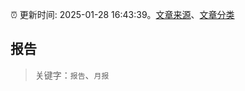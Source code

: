 :alarm_clock: 更新时间: 2025-01-28 16:43:39。[文章来源](/README.md)、[文章分类](/TAGS.md)

## 报告


> 关键字：`报告`、`月报`



